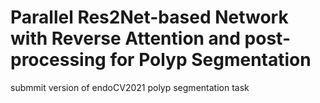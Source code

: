 # Parallel Res2Net-based Network with Reverse Attention and post-processing for Polyp Segmentation
submmit version of endoCV2021 polyp segmentation task
